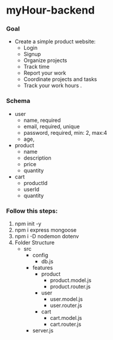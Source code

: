 # myHour-backend

### Goal

- Create a simple product website:
  - Login
  - Signup
  - Organize projects
  - Track time
  - Report your work
  - Coordinate projects and tasks
  - Track your work hours .

### Schema

- user
  - name, required
  - email, required, unique
  - password, required, min: 2, max:4
  - age,
- product
  - name
  - description
  - price
  - quantity
- cart
  - productId
  - userId
  - quantity

### Follow this steps:

1. npm init -y
2. npm i express mongoose
3. npm i -D nodemon dotenv
4. Folder Structure
   - src
     - config
       - db.js
     - features
       - product
         - product.model.js
         - product.router.js
       - user
         - user.model.js
         - user.router.js
       - cart
         - cart.model.js
         - cart.router.js
     - server.js
